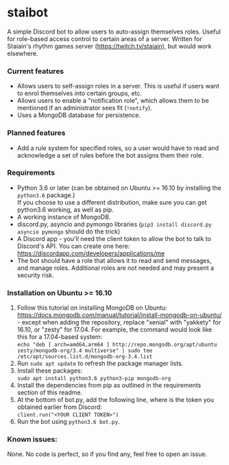 # staibot
A simple Discord bot to allow users to auto-assign themselves roles. Useful for role-based access control to certain areas of a server.
Written for Staiain's rhythm games server (https://twitch.tv/staiain), but would work elsewhere.

### Current features
- Allows users to self-assign roles in a server. This is useful if users want to enrol themselves into certain groups, etc.
- Allows users to enable a "notification role", which allows them to be mentioned if an administrator sees fit (`!notify`).
- Uses a MongoDB database for persistence.

### Planned features
- Add a rule system for specified roles, so a user would have to read and acknowledge a set of rules before the bot assigns them their role.

### Requirements
- Python 3.6 or later (can be obtained on Ubuntu >= 16.10 by installing the `python3.6` package.)  
If you choose to use a different distribution, make sure you can get python3.6 working, as well as pip.
- A working instance of MongoDB.
- discord.py, asyncio and pymongo libraries (`pip3 install discord.py asyncio pymongo` should do the trick)
- A Discord app - you'll need the client token to allow the bot to talk to Discord's API. You can create one here: https://discordapp.com/developers/applications/me
- The bot should have a role that allows it to read and send messages, and manage roles. Additional roles are not needed and may present  a security risk.

### Installation on Ubuntu >= 16.10
1. Follow this tutorial on installing MongoDB on Ubuntu: https://docs.mongodb.com/manual/tutorial/install-mongodb-on-ubuntu/ - except when adding the repository, replace "xenial" with "yakkety" for 16.10, or "zesty" for 17.04. For example, the command would look like this for a 17.04-based system:  
`echo "deb [ arch=amd64,arm64 ] http://repo.mongodb.org/apt/ubuntu zesty/mongodb-org/3.4 multiverse" | sudo tee /etc/apt/sources.list.d/mongodb-org-3.4.list`
2. Run `sudo apt update` to refresh the package manager lists.
3. Install these packages:  
`sudo apt install python3.6 python3-pip mongodb-org`  
4. Install the dependencies from pip as outlined in the requirements section of this readme.
5. At the bottom of bot.py, add the following line, where <YOUR CLIENT TOKEN> is the token you obtained earlier from Discord:  
`client.run("<YOUR CLIENT TOKEN>")`
6. Run the bot using `python3.6 bot.py`.

### Known issues:
None. No code is perfect, so if you find any, feel free to open an issue.
